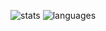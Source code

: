 ![stats](https://github-readme-stats.vercel.app/api?username=ThePythonGuy3&count_private=false&show_icons=true&include_all_commits=true&hide_border=true&count_private=true&bg_color=124,a6ffc8,ffa6de,ffa6de,ffa6de&title_color=fff&text_color=fff&icon_color=fff&line_height=28)
![languages](https://github-readme-stats.vercel.app/api/top-langs/?username=ThePythonGuy3&langs_count=10&layout=compact&bg_color=124,ffa6de,a6ffc8,a6ffc8&title_color=fff&text_color=fff&icon_color=fff&hide_border=true&card_width=445)
